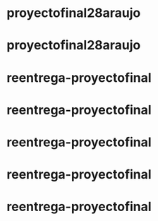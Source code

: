 # proyectofinal28araujo
# proyectofinal28araujo
# reentrega-proyectofinal
# reentrega-proyectofinal
# reentrega-proyectofinal
# reentrega-proyectofinal
# reentrega-proyectofinal
